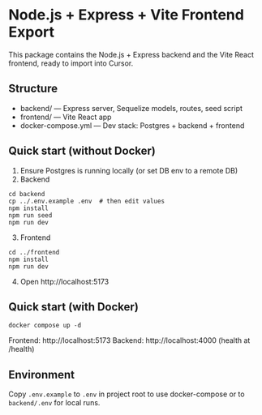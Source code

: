 # Node.js + Express + Vite Frontend Export

This package contains the Node.js + Express backend and the Vite React frontend, ready to import into Cursor.

## Structure
- backend/ — Express server, Sequelize models, routes, seed script
- frontend/ — Vite React app
- docker-compose.yml — Dev stack: Postgres + backend + frontend

## Quick start (without Docker)
1) Ensure Postgres is running locally (or set DB env to a remote DB)
2) Backend
```
cd backend
cp ../.env.example .env  # then edit values
npm install
npm run seed
npm run dev
```
3) Frontend
```
cd ../frontend
npm install
npm run dev
```
4) Open http://localhost:5173

## Quick start (with Docker)
```
docker compose up -d
```
Frontend: http://localhost:5173
Backend:  http://localhost:4000 (health at /health)

## Environment
Copy `.env.example` to `.env` in project root to use docker-compose or to `backend/.env` for local runs.
